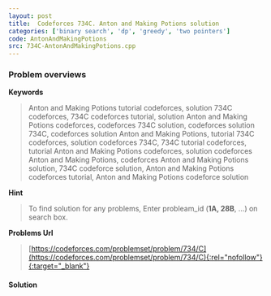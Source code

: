 ```yaml
---
layout: post
title:  Codeforces 734C. Anton and Making Potions solution
categories: ['binary search', 'dp', 'greedy', 'two pointers']
code: AntonAndMakingPotions
src: 734C-AntonAndMakingPotions.cpp
---
```

### **Problem overviews**

**Keywords**
> Anton and Making Potions tutorial codeforces, solution 734C codeforces, 734C codeforces tutorial, solution Anton and Making Potions codeforces, codeforces 734C solution, codeforces solution 734C, codeforces solution Anton and Making Potions, tutorial 734C codeforces, solution codeforces 734C, 734C tutorial codeforces, tutorial Anton and Making Potions codeforces, solution codeforces Anton and Making Potions, codeforces Anton and Making Potions solution, 734C codeforce solution, Anton and Making Potions codeforces tutorial, Anton and Making Potions codeforce solution

**Hint**
> To find solution for any problems, Enter probleam_id (**1A, 28B**, ...) on search box. 

**Problems Url**
> [https://codeforces.com/problemset/problem/734/C](https://codeforces.com/problemset/problem/734/C){:rel="nofollow"}{:target="_blank"}

#### **Solution**



